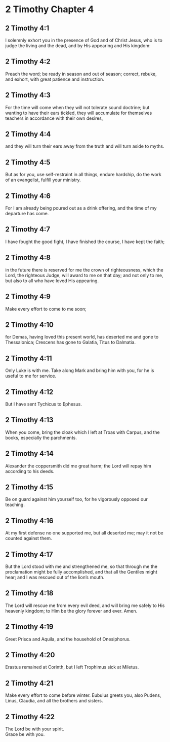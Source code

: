 # 2 Timothy Chapter 4

## 2 Timothy 4:1

I solemnly exhort you in the presence of God and of Christ Jesus, who is to judge the living and the dead, and by His appearing and His kingdom:

## 2 Timothy 4:2

Preach the word; be ready in season and out of season; correct, rebuke, and exhort, with great patience and instruction.

## 2 Timothy 4:3

For the time will come when they will not tolerate sound doctrine; but wanting to have their ears tickled, they will accumulate for themselves teachers in accordance with their own desires,

## 2 Timothy 4:4

and they will turn their ears away from the truth and will turn aside to myths.

## 2 Timothy 4:5

But as for you, use self-restraint in all things, endure hardship, do the work of an evangelist, fulfill your ministry.

## 2 Timothy 4:6

For I am already being poured out as a drink offering, and the time of my departure has come.

## 2 Timothy 4:7

I have fought the good fight, I have finished the course, I have kept the faith;

## 2 Timothy 4:8

in the future there is reserved for me the crown of righteousness, which the Lord, the righteous Judge, will award to me on that day; and not only to me, but also to all who have loved His appearing.

## 2 Timothy 4:9

Make every effort to come to me soon;

## 2 Timothy 4:10

for Demas, having loved this present world, has deserted me and gone to Thessalonica; Crescens has gone to Galatia, Titus to Dalmatia.

## 2 Timothy 4:11

Only Luke is with me. Take along Mark and bring him with you, for he is useful to me for service.

## 2 Timothy 4:12

But I have sent Tychicus to Ephesus.

## 2 Timothy 4:13

When you come, bring the cloak which I left at Troas with Carpus, and the books, especially the parchments.

## 2 Timothy 4:14

Alexander the coppersmith did me great harm; the Lord will repay him according to his deeds.

## 2 Timothy 4:15

Be on guard against him yourself too, for he vigorously opposed our teaching.

## 2 Timothy 4:16

At my first defense no one supported me, but all deserted me; may it not be counted against them.

## 2 Timothy 4:17

But the Lord stood with me and strengthened me, so that through me the proclamation might be fully accomplished, and that all the Gentiles might hear; and I was rescued out of the lion’s mouth.

## 2 Timothy 4:18

The Lord will rescue me from every evil deed, and will bring me safely to His heavenly kingdom; to Him be the glory forever and ever. Amen.

## 2 Timothy 4:19

Greet Prisca and Aquila, and the household of Onesiphorus.

## 2 Timothy 4:20

Erastus remained at Corinth, but I left Trophimus sick at Miletus.

## 2 Timothy 4:21

Make every effort to come before winter. Eubulus greets you, also Pudens, Linus, Claudia, and all the brothers and sisters.

## 2 Timothy 4:22

The Lord be with your spirit.  
Grace be with you.
